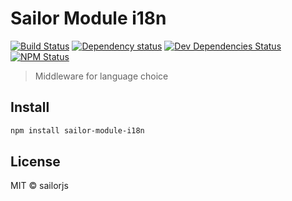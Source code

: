 # Sailor Module i18n

[![Build Status](http://img.shields.io/travis/sailorjs/sailor-module-i18n/master.svg?style=flat)](https://travis-ci.org/sailorjs/sailor-module-i18n)
[![Dependency status](http://img.shields.io/david/sailorjs/sailor-module-i18n.svg?style=flat)](https://david-dm.org/sailorjs/sailor-module-i18n)
[![Dev Dependencies Status](http://img.shields.io/david/dev/sailorjs/sailor-module-i18n.svg?style=flat)](https://david-dm.org/sailorjs/sailor-module-i18n#info=devDependencies)
[![NPM Status](http://img.shields.io/npm/dm/sailor-module-i18n.svg?style=flat)](https://www.npmjs.org/package/sailor-module-i18n)

> Middleware for language choice

## Install

```bash
npm install sailor-module-i18n
```

## License

MIT © sailorjs